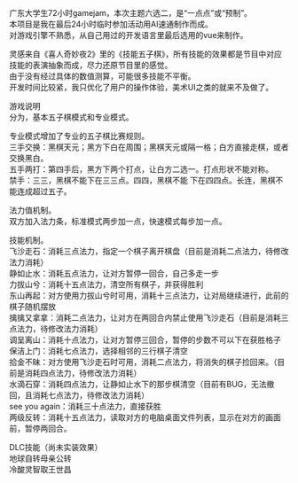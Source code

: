 广东大学生72小时gamejam，本次主题六选二，是“一点点”或“预制”。<br>
本项目是我在最后24小时临时参加活动用AI速通制作而成。<br>
对游戏引擎不熟悉，从自己用过的开发语言里最后选用的vue来制作。<br>

灵感来自《喜人奇妙夜2》里的《技能五子棋》，所有技能的效果都是节目中对应技能的表演抽象而成，尽力还原节目里的感觉。<br>
由于没有经过具体的数值测算，可能很多技能不平衡。<br>
开发时间比较紧，我只优化了用户的操作体验，美术UI之类的就来不及做了。<br>



游戏说明<br>
分为，基本五子棋模式和专业模式。<br>

专业模式增加了专业的五子棋比赛规则。<br>
三手交换：黑棋天元；黑方下白在周围；黑棋天元或隔一格；白方直接走棋，或者交换黑白。<br>
五手两打：第四手后，黑方下两个打点，让白方二选一。打点形状不能对称。<br>
禁手：三三，黑棋不能下在三三点。四四，黑棋不能 下在四四点。长连，黑棋不能连成超过五子。<br>

法力值机制。<br>
双方加入法力条，标准模式两步加一点，快速模式每步加一点。<br>

技能机制。<br>
飞沙走石：消耗三点法力，指定一个棋子离开棋盘（目前是消耗二点法力，待修改法力消耗）<br>
静如止水：消耗五点法力，让对方暂停一回合，自己多走一步<br>
力拔山兮：消耗十五点法力，清空所有棋子，并获得胜利<br>
东山再起：对方使用力拔山兮时可用，消耗十三点法力，让对局继续进行，此前的棋子随机摆放<br>
擒擒又拿拿：消耗二点法力，让对方在两回合内禁止使用飞沙走石（目前是消耗三点法力，待修改法力消耗）<br>
调呈离山：消耗十点法力，让对方暂停三回合，暂停的步数不可以下在获胜格子<br>
保洁上门：消耗七点法力，选择相邻的三行棋子清空<br>
拾金不昧：对方使用飞沙走石时可用，消耗二点法力，将消失的棋子捡回来。（目前是消耗四点法力，待修改法力消耗）<br>
水滴石穿：消耗四点法力，让静如止水下的那步棋清空（目前有BUG，无法撤回，且消耗七点法力，待修改法力消耗）<br>
see you again：消耗三十点法力，直接获胜<br>
两级反转：消耗十五点法力，读取对方的电脑桌面文件列表，显示在对方的画面前，暂停两回合。<br>

DLC技能（尚未实装效果）<br>
地球自转母亲公转<br>
冷酸灵智取王世昌<br>
